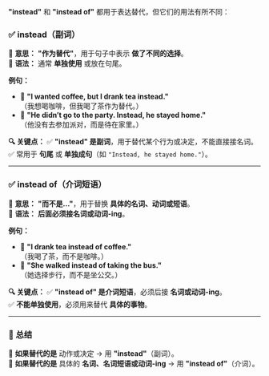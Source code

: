 **"instead"** 和 **"instead of"** 都用于表达替代，但它们的用法有所不同：

### **✅ instead（副词）**
🔹 **意思：** **"作为替代"**，用于句子中表示 **做了不同的选择**。  
🔹 **语法：** 通常 **单独使用** 或放在句尾。  

**例句：**
- 🔹 **"I wanted coffee, but I drank tea instead."**  
  （我想喝咖啡，但我喝了茶作为替代。）  
- 🔹 **"He didn’t go to the party. Instead, he stayed home."**  
  （他没有去参加派对，而是待在家里。）  

**🔍 关键点：**
✅ **"instead" 是副词**，用于替代某个行为或决定，不能直接接名词。  
✅ 常用于 **句尾** 或 **单独成句**（如 `"Instead, he stayed home."`）。  

---

### **✅ instead of（介词短语）**
🔹 **意思：** **"而不是…"**，用于替换 **具体的名词、动词或短语**。  
🔹 **语法：** **后面必须接名词或动词-ing**。  

**例句：**
- 🔹 **"I drank tea instead of coffee."**  
  （我喝了茶，而不是咖啡。）  
- 🔹 **"She walked instead of taking the bus."**  
  （她选择步行，而不是坐公交。）  

**🔍 关键点：**
✅ **"instead of" 是介词短语**，必须后接 **名词或动词-ing**。  
✅ **不能单独使用**，必须用来替代 **具体的事物**。  

---

### **🚀 总结**
🔹 **如果替代的是** 动作或决定 → 用 **"instead"**（副词）。  
🔹 **如果替代的是** 具体的 **名词、名词短语或动词-ing** → 用 **"instead of"**（介词）。  

